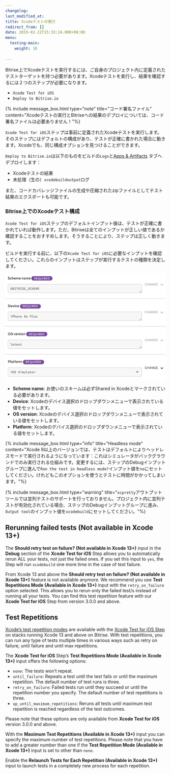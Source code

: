 ```yaml
---
changelog: 
last_modified_at: 
title: Xcodeテストの実行
redirect_from: []
date: 2019-02-22T15:33:24.000+00:00
menu:
  testing-main:
    weight: 10

---
```

Bitrise上でXcodeテストを実行するには、ご自身のプロジェクト内に定義されたテストターゲットを持つ必要があります。Xcodeテストを実行し、結果を確認するには２つのステップが必要になります。

* `Xcode Test for iOS`
* `Deploy to Bitrise.io`

{% include message_box.html type="note" title="コード署名ファイル" content="Xcodeテストの実行とBitriseへの結果のデプロイについては、コード署名ファイルは必要ありません！"%}

`Xcode Test for iOS`ステップは事前に定義されたXcodeテストを実行します。そのステップにはデフォルトの構成があり、テストが正確に書かれた場合に動きます。Xcodeでも、同じ構成オプションを見つけることができます。

`Deploy to Bitrise.io`は以下のものをビルドの`Logs`と[Apps & Artifacts](/builds/build-artifacts-online/) タブへデプロイします：

* Xcodeテストの結果
* 未処理（生の）`xcodebuildoutput`ログ

また、コードカバレッジファイルの生成や圧縮されたzipファイルとしてテスト結果のエクスポートも可能です。

### Bitrise上でのXcodeテスト構成

`Xcode Test for iOS`ステップのデフォルトインプット値は、テストが正確に書かれていれば動作します。ただ、Bitriseは全てのインプットが正しい値であるか確認することをおすすめします。そうすることにより、ステップは正しく動きます。

ビルドを実行する前に、以下の`Xcode Test for iOS`に必要なインプットを確認してください。これらのインプットはステップが実行するテストの種類を決定します。

![{{ page.title }}](/img/xcode-test-input.png)

* **Scheme name**: お使いのスキームは必ずShared in Xcodeとマークされている必要があります。
* **Device**: Xcodeのデバイス選択のドロップダウンメニューで表示されている値をセットします。
* **OS version**: Xcodeのデバイス選択のドロップダウンメニューで表示されている値をセットします。
* **Platform**: Xcodeのデバイス選択のドロップダウンメニューで表示されている値をセットします。

{% include message_box.html type="info" title="Headless mode" content="Xcode 9以上のバージョンでは、テストはデフォルトによりヘッドレスモードで実行されるようになっています：これはシミュレータがバックグラウンドでのみ実行される仕組みです。変更するには、ステップのDebugインプットグループに進んで`Run the test in headless mode?`インプット値を`no`にセットしてください。けれどもこのオプションを使うとテストに時間がかかってしまいます。"%}

{% include message_box.html type="warning" title="`xcpretty`アウトプットツールでは並列テストのサポートを行っておりません。プロジェクト内に並列テストが有効化されている場合、ステップのDebugインプットグループに進み、`Output tool`のインプット値を`xcodebuild`にセットしてください。"%}

## Rerunning failed tests (Not available in Xcode 13+)

The **Should retry test on failure? (Not available in Xcode 13+)** input in the **Debug** section of the **Xcode Test for iOS** Step allows you to automatically rerun ALL your tests, not just the failed ones. If you set this input to `yes`, the Step will run `xcodebuild` one more time in the case of test failure.

From Xcode 13 and above the **Should retry test on failure? (Not available in Xcode 13+)** feature is not available anymore. We recommend you use **Test Repetitions Mode (Available in Xcode 13+)** input with the `retry_on_failure` option selected. This allows you to rerun only the failed test/s instead of running all your tests. You can find this test repetition feature with our **Xcode Test for iOS** Step from version 3.0.0 and above.

## Test Repetitions

[Xcode’s test repetition modes](https://developer.apple.com/videos/play/wwdc2021/10296/) are available with the [Xcode Test for iOS Step](https://www.bitrise.io/integrations/steps/xcode-test) on stacks running Xcode 13 and above on Bitrise. With test repetitions, you can run any type of tests multiple times in various ways such as retry on failure, until failure and until max repetitions.

The **Xcode Test for iOS** Step’s **Test Repetitions Mode (Available in Xcode 13+)** input offers the following options:

* `none`: The tests won’t repeat.
* `until_failure`: Repeats a test until the test fails or until the maximum repetition. The default number of test runs is three.
* `retry_on_failure`: Failed tests run until they succeed or until the repetition number you specify. The default number of test repetitions is three.
* `up_until_maximum_repetitions`: Reruns all tests until maximum test repetition is reached regardless of the test outcomes.

Please note that these options are only available from **Xcode Test for iOS** version 3.0.0 and above.

With the **Maximum Test Repetitions (Available in Xcode 13+)** input you can specify the maximum number of test repetitions. Please note that you have to add a greater number than one if the **Test Repetition Mode (Available in Xcode 13+)** input is set to other than `none`.

Enable the **Relaunch Tests for Each Repetition (Available in Xcode 13+)** input to launch tests in a completely new process for each repetition.